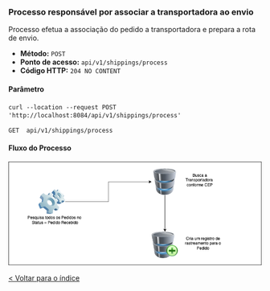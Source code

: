 ### Processo responsável por associar a transportadora ao envio

Processo efetua a associação do pedido a transportadora e prepara a rota de envio.

- **Método:** `POST`
- **Ponto de acesso:** `api/v1/shippings/process`
- **Código HTTP:** `204 NO CONTENT`

#### Parâmetro

```shell
curl --location --request POST 'http://localhost:8084/api/v1/shippings/process'
```
    GET  api/v1/shippings/process

#### Fluxo do Processo

![Fluxo_do_Processo](img/processo.png)

[< Voltar para o índice](../README.md)

